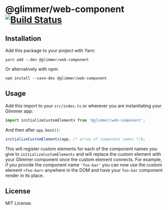 # @glimmer/web-component [![Build Status](https://secure.travis-ci.org/glimmerjs/glimmer-web-component.svg?branch=master)](http://travis-ci.org/glimmerjs/glimmer-web-component)

## Installation

Add this package to your project with Yarn:

```
yarn add --dev @glimmer/web-component
```

Or alternatively with npm:

```
npm install --save-dev @glimmer/web-component
```

## Usage

Add this import to your `src/index.ts` or wherever you are instantiating your Glimmer app:

```ts
import initializeCustomElements from '@glimmer/web-component';
```

And then after `app.boot()`:

```ts
initializeCustomElements(app, /* array of component names */);
```

This will register custom elements for each of the component names you give to `initializeCustomElements` and will replace the custom element with your Glimmer component once the custom element connects. For example, if you provide the component name `'foo-bar'` you can now use the custom element `<foo-bar>` anywhere in the DOM and have your `foo-bar` component render in its place.

## License

MIT License.
